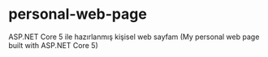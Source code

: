 # personal-web-page
ASP.NET Core 5 ile hazırlanmış kişisel web sayfam (My personal web page built with ASP.NET Core 5)
